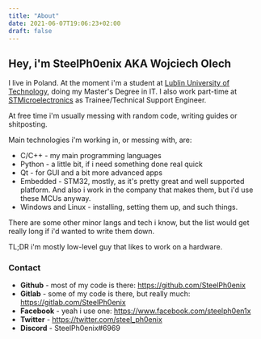 ```yaml
---
title: "About"
date: 2021-06-07T19:06:23+02:00
draft: false
---
```


## Hey, i'm SteelPh0enix AKA Wojciech Olech

I live in Poland. At the moment i'm a student at [Lublin University of Technology](http://en.pollub.pl/), doing my Master's Degree in IT.
I also work part-time at [STMicroelectronics](https://www.st.com/) as Trainee/Technical Support Engineer.

At free time i'm usually messing with random code, writing guides or shitposting.

Main technologies i'm working in, or messing with, are:

* C/C++ - my main programming languages
* Python - a little bit, if i need something done real quick
* Qt - for GUI and a bit more advanced apps
* Embedded - STM32, mostly, as it's pretty great and well supported platform. And also i work in the company that makes them, but i'd use these MCUs anyway.
* Windows and Linux - installing, setting them up, and such things.

There are some other minor langs and tech i know, but the list would get really long if i'd wanted to write them down.

TL;DR i'm mostly low-level guy that likes to work on a hardware.

### Contact

* **Github** - most of my code is there: <https://github.com/SteelPh0enix>
* **Gitlab** - some of my code is there, but really much: <https://gitlab.com/SteelPh0enix> 
* **Facebook** - yeah i use one: <https://www.facebook.com/steelph0en1x>
* **Twitter** - <https://twitter.com/steel_ph0enix>
* **Discord** - SteelPh0enix#6969